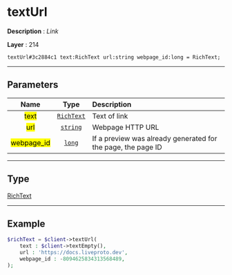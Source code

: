 # textUrl

**Description** : *Link*

**Layer** : 214

```tl
textUrl#3c2884c1 text:RichText url:string webpage_id:long = RichText;
```

---

## Parameters

| Name | Type | Description |
| :---: | :---: | :--- |
| <mark>text</mark> | [`RichText`](type/RichText) | Text of link |
| <mark>url</mark> | [`string`](type/string) | Webpage HTTP URL |
| <mark>webpage_id</mark> | [`long`](type/long) | If a preview was already generated for the page, the page ID |

---

## Type

[RichText](type/RichText)

---

## Example

```php
$richText = $client->textUrl(
	text : $client->textEmpty(),
	url : 'https://docs.liveproto.dev',
	webpage_id : -8094625834313568489,
);
```